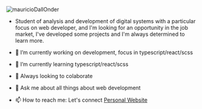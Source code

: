 ![mauricioDallOnder](https://storagelonder.w3spaces.com/geradorDias/banner.png)


- Student of analysis and development of digital systems with a particular focus on web developer, and I'm looking for an opportunity in the job market, I've developed some projects and I'm always determined to learn more.


- 🔭 I’m currently working on development, focus in typescript/react/scss
- 🌱 I’m currently learning typescript/react/scss
- 👯 Always looking to colaborate
- 💬 Ask me about all things about web development
- 📫 How to reach me: Let's connect [Personal Website](https://mauriciodallonder.github.io/Personal-Portfolio/)

